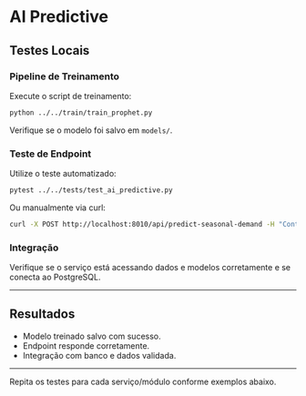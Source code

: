 # AI Predictive

## Testes Locais

### Pipeline de Treinamento
Execute o script de treinamento:
```bash
python ../../train/train_prophet.py
```
Verifique se o modelo foi salvo em `models/`.

### Teste de Endpoint
Utilize o teste automatizado:
```bash
pytest ../../tests/test_ai_predictive.py
```
Ou manualmente via curl:
```bash
curl -X POST http://localhost:8010/api/predict-seasonal-demand -H "Content-Type: application/json" -d '{"product_category": "electronics", "keywords": ["smartphone"]}'
```

### Integração
Verifique se o serviço está acessando dados e modelos corretamente e se conecta ao PostgreSQL.

---

## Resultados
- Modelo treinado salvo com sucesso.
- Endpoint responde corretamente.
- Integração com banco e dados validada.

---

Repita os testes para cada serviço/módulo conforme exemplos abaixo.
